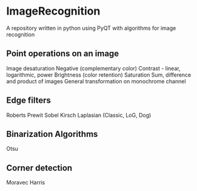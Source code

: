 # ImageRecognition
A repository written in python using PyQT with algorithms for image recognition

## Point operations on an image
Image desaturation
Negative (complementary color)
Contrast - linear, logarithmic, power
Brightness (color retention)
Saturation
Sum, difference and product of images
General transformation on monochrome channel

## Edge filters
Roberts
Prewit
Sobel
Kirsch
Laplasian (Classic, LoG, Dog)

## Binarization Algorithms
Otsu

## Corner detection
Moravec
Harris

